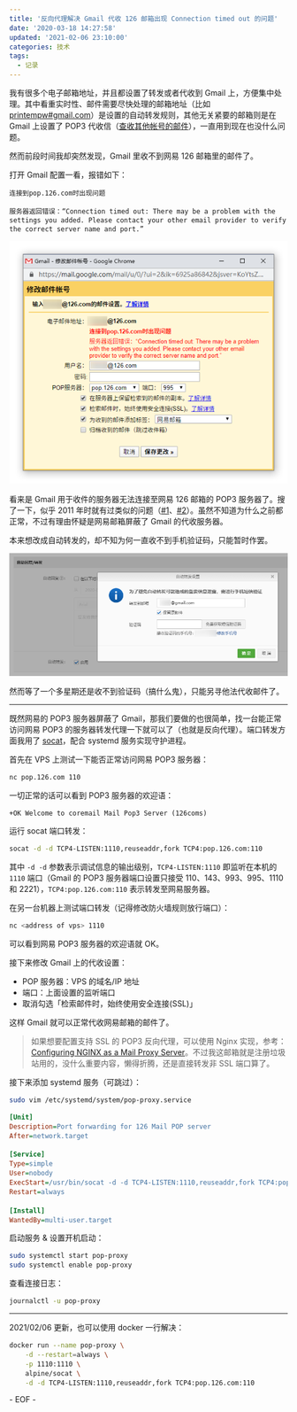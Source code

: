 ```yaml
---
title: '反向代理解决 Gmail 代收 126 邮箱出现 Connection timed out 的问题'
date: '2020-03-18 14:27:58'
updated: '2021-02-06 23:10:00'
categories: 技术
tags:
  - 记录
---
```


我有很多个电子邮箱地址，并且都设置了转发或者代收到 Gmail 上，方便集中处理。其中看重实时性、邮件需要尽快处理的邮箱地址（比如 [printempw#gmail.com](mailto:printempw@gmail.com)）是设置的自动转发规则，其他无关紧要的邮箱则是在 Gmail 上设置了 POP3 代收信（[查收其他帐号的邮件](https://support.google.com/mail/answer/21289)），一直用到现在也没什么问题。

然而前段时间我却突然发现，Gmail 里收不到网易 126 邮箱里的邮件了。

<!--more-->

打开 Gmail 配置一看，报错如下：

```plain
连接到pop.126.com时出现问题

服务器返回错误：“Connection timed out: There may be a problem with the settings you added. Please contact your other email provider to verify the correct server name and port.”
```

![pop-126-com-connection-timed-out](reverse-proxy-for-126-mail-pop-server/pop-126-com-connection-timed-out.png)

看来是 Gmail 用于收件的服务器无法连接至网易 126 邮箱的 POP3 服务器了。搜了一下，似乎 2011 年时就有过类似的问题（[#1](https://groups.google.com/forum/#!topic/fans/fvPR1BSmqWk)、[#2](https://cyq.me/744)）。虽然不知道为什么之前都正常，不过有理由怀疑是网易邮箱屏蔽了 Gmail 的代收服务器。

本来想改成自动转发的，却不知为何一直收不到手机验证码，只能暂时作罢。

![failed-to-set-126-mail-forwarding](reverse-proxy-for-126-mail-pop-server/failed-to-set-126-mail-forwarding.png)

然而等了一个多星期还是收不到验证码（搞什么鬼），只能另寻他法代收邮件了。

-----

既然网易的 POP3 服务器屏蔽了 Gmail，那我们要做的也很简单，找一台能正常访问网易 POP3 的服务器转发代理一下就可以了（也就是反向代理）。端口转发方面我用了 [socat](http://www.dest-unreach.org/socat/)，配合 systemd 服务实现守护进程。

首先在 VPS 上测试一下能否正常访问网易 POP3 服务器：

```sh
nc pop.126.com 110
```

一切正常的话可以看到 POP3 服务器的欢迎语：

```plain
+OK Welcome to coremail Mail Pop3 Server (126coms)
```

运行 socat 端口转发：

```sh
socat -d -d TCP4-LISTEN:1110,reuseaddr,fork TCP4:pop.126.com:110
```

其中 `-d -d` 参数表示调试信息的输出级别，`TCP4-LISTEN:1110` 即监听在本机的 `1110` 端口（Gmail 的 POP3 服务器端口设置只接受 110、143、993、995、1110 和 2221），`TCP4:pop.126.com:110` 表示转发至网易服务器。

在另一台机器上测试端口转发（记得修改防火墙规则放行端口）：

```sh
nc <address of vps> 1110
```

可以看到网易 POP3 服务器的欢迎语就 OK。

接下来修改 Gmail 上的代收设置：

- POP 服务器：VPS 的域名/IP 地址
- 端口：上面设置的监听端口
- 取消勾选「检索邮件时，始终使用安全连接(SSL)」

这样 Gmail 就可以正常代收网易邮箱的邮件了。

> 如果想要配置支持 SSL 的 POP3 反向代理，可以使用 Nginx 实现，参考：[Configuring NGINX as a Mail Proxy Server](https://docs.nginx.com/nginx/admin-guide/mail-proxy/mail-proxy/)。不过我这邮箱就是注册垃圾站用的，没什么重要内容，懒得折腾，还是直接转发非 SSL 端口算了。

接下来添加 systemd 服务（可跳过）：

```sh
sudo vim /etc/systemd/system/pop-proxy.service
```

```ini
[Unit]
Description=Port forwarding for 126 Mail POP server
After=network.target

[Service]
Type=simple
User=nobody
ExecStart=/usr/bin/socat -d -d TCP4-LISTEN:1110,reuseaddr,fork TCP4:pop.126.com:110
Restart=always

[Install]
WantedBy=multi-user.target
```

启动服务 & 设置开机启动：

```sh
sudo systemctl start pop-proxy
sudo systemctl enable pop-proxy
```

查看连接日志：

```sh
journalctl -u pop-proxy
```

-----

2021/02/06 更新，也可以使用 docker 一行解决：

```bash
docker run --name pop-proxy \
    -d --restart=always \
    -p 1110:1110 \
    alpine/socat \
    -d -d TCP4-LISTEN:1110,reuseaddr,fork TCP4:pop.126.com:110
```

\- EOF -
